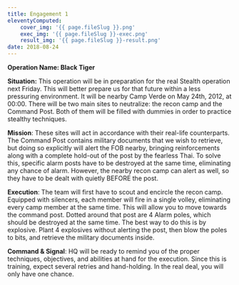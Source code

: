 ```yaml
---
title: Engagement 1
eleventyComputed:
    cover_img: '{{ page.fileSlug }}.png'
    exec_img: '{{ page.fileSlug }}-exec.png'
    result_img: '{{ page.fileSlug }}-result.png'
date: 2018-08-24
---
```

__Operation Name: Black Tiger__

__Situation:__ This operation will be in preparation for the real Stealth operation next Friday. This will better prepare us for that future within a less pressuring environment. It will be nearby Camp Verde on May 24th, 2012, at 00:00. There will be two main sites to neutralize: the recon camp and the Command Post. Both of them will be filled with dummies in order to practice stealthy techniques.

__Mission__: These sites will act in accordance with their real-life counterparts. The Command Post contains military documents that we wish to retrieve, but doing so explicitly will alert the FOB nearby, bringing reinforcements along with a complete hold-out of the post by the fearless Thai. To solve this, specific alarm posts have to be destroyed at the same time, eliminating any chance of alarm. However, the nearby recon camp can alert as well, so they have to be dealt with quietly BEFORE the post.

__Execution__:  The team will first have to scout and encircle the recon camp. Equipped with silencers, each member will fire in a single volley, eliminating every camp member at the same time. This will allow you to move towards the command post. Dotted around that post are 4 Alarm poles, which should be destroyed at the same time. The best way to do this is by explosive. Plant 4 explosives without alerting the post, then blow the poles to bits, and retrieve the military documents inside.

__Command & Signal__: HQ will be ready to remind you of the proper techniques, objectives, and abilities at hand for the execution. Since this is training, expect several retries and hand-holding. In the real deal, you will only have one chance.